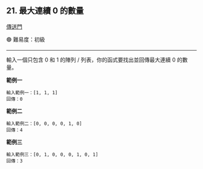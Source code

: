 ## 21. 最大連續 0 的數量

[傳送門](https://wehelp.tw/coding/problem/21)

🟢 難易度：初級

---

輸入一個只包含 0 和 1 的陣列 / 列表，你的函式要找出並回傳最大連續 0 的數量。

**範例一**

```
輸入範例一：[1, 1, 1]
回傳：0
```

**範例二**

```
輸入範例二：[0, 0, 0, 0, 1, 0]
回傳：4
```

**範例三**

```
輸入範例三：[0, 1, 0, 0, 0, 1, 0, 1]
回傳：3
```
